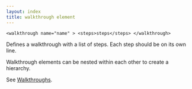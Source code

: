 ```yaml
---
layout: index
title: walkthrough element
---
```


    <walkthrough name="name" > <steps>steps</steps> </walkthrough>

Defines a walkthrough with a list of steps. Each step should be on its own line.

Walkthrough elements can be nested within each other to create a hierarchy.

See [Walkthroughs](../guides/walkthroughs.html).
